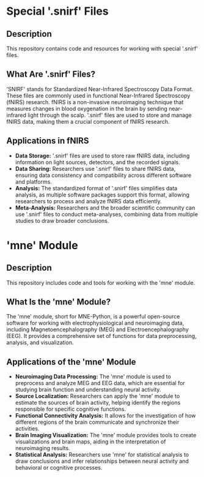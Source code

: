 # Special '.snirf' Files

## Description
This repository contains code and resources for working with special '.snirf' files. 

## What Are '.snirf' Files?
'SNIRF' stands for Standardized Near-Infrared Spectroscopy Data Format. These files are commonly used in functional Near-Infrared Spectroscopy (fNIRS) research. fNIRS is a non-invasive neuroimaging technique that measures changes in blood oxygenation in the brain by sending near-infrared light through the scalp. '.snirf' files are used to store and manage fNIRS data, making them a crucial component of fNIRS research.

## Applications in fNIRS
- **Data Storage:** '.snirf' files are used to store raw fNIRS data, including information on light sources, detectors, and the recorded signals.
- **Data Sharing:** Researchers use '.snirf' files to share fNIRS data, ensuring data consistency and compatibility across different software and platforms.
- **Analysis:** The standardized format of '.snirf' files simplifies data analysis, as multiple software packages support this format, allowing researchers to process and analyze fNIRS data efficiently.
- **Meta-Analysis:** Researchers and the broader scientific community can use '.snirf' files to conduct meta-analyses, combining data from multiple studies to draw broader conclusions.

# 'mne' Module

## Description
This repository includes code and tools for working with the 'mne' module.

## What Is the 'mne' Module?
The 'mne' module, short for MNE-Python, is a powerful open-source software for working with electrophysiological and neuroimaging data, including Magnetoencephalography (MEG) and Electroencephalography (EEG). It provides a comprehensive set of functions for data preprocessing, analysis, and visualization.

## Applications of the 'mne' Module
- **Neuroimaging Data Processing:** The 'mne' module is used to preprocess and analyze MEG and EEG data, which are essential for studying brain function and understanding neural activity.
- **Source Localization:** Researchers can apply the 'mne' module to estimate the sources of brain activity, helping identify the regions responsible for specific cognitive functions.
- **Functional Connectivity Analysis:** It allows for the investigation of how different regions of the brain communicate and synchronize their activities.
- **Brain Imaging Visualization:** The 'mne' module provides tools to create visualizations and brain maps, aiding in the interpretation of neuroimaging results.
- **Statistical Analysis:** Researchers use 'mne' for statistical analysis to draw conclusions and infer relationships between neural activity and behavioral or cognitive processes.
